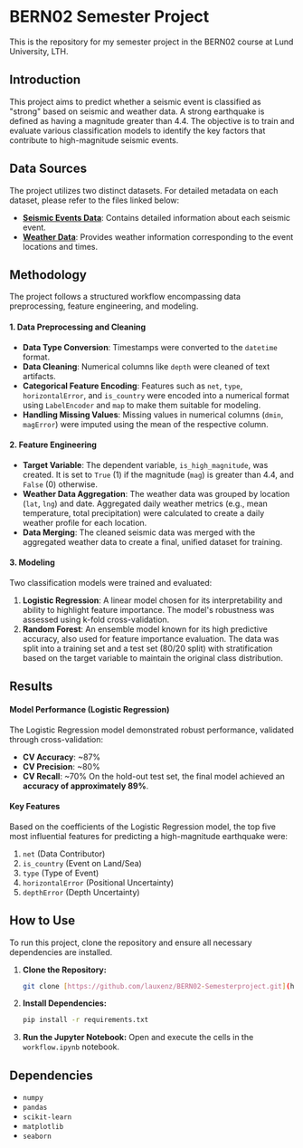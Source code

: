 # BERN02 Semester Project
This is the repository for my semester project in the BERN02 course at Lund University, LTH.

##  Introduction
This project aims to predict whether a seismic event is classified as "strong" based on seismic and weather data. A strong earthquake is defined as having a magnitude greater than 4.4. The objective is to train and evaluate various classification models to identify the key factors that contribute to high-magnitude seismic events.

##  Data Sources
The project utilizes two distinct datasets. For detailed metadata on each dataset, please refer to the files linked below:
* **[Seismic Events Data](./events_metadata.md)**: Contains detailed information about each seismic event.
* **[Weather Data](./weather_metadata.md)**: Provides weather information corresponding to the event locations and times.

  
##  Methodology
The project follows a structured workflow encompassing data preprocessing, feature engineering, and modeling.

#### 1. Data Preprocessing and Cleaning
* **Data Type Conversion**: Timestamps were converted to the `datetime` format.
* **Data Cleaning**: Numerical columns like `depth` were cleaned of text artifacts.
* **Categorical Feature Encoding**: Features such as `net`, `type`, `horizontalError`, and `is_country` were encoded into a numerical format using `LabelEncoder` and `map` to make them suitable for modeling.
* **Handling Missing Values**: Missing values in numerical columns (`dmin`, `magError`) were imputed using the mean of the respective column.
#### 2. Feature Engineering
* **Target Variable**: The dependent variable, `is_high_magnitude`, was created. It is set to `True` (1) if the magnitude (`mag`) is greater than 4.4, and `False` (0) otherwise.
* **Weather Data Aggregation**: The weather data was grouped by location (`lat`, `lng`) and date. Aggregated daily weather metrics (e.g., mean temperature, total precipitation) were calculated to create a daily weather profile for each location.
* **Data Merging**: The cleaned seismic data was merged with the aggregated weather data to create a final, unified dataset for training.
#### 3. Modeling
Two classification models were trained and evaluated:
1.  **Logistic Regression**: A linear model chosen for its interpretability and ability to highlight feature importance. The model's robustness was assessed using k-fold cross-validation.
2.  **Random Forest**: An ensemble model known for its high predictive accuracy, also used for feature importance evaluation.
The data was split into a training set and a test set (80/20 split) with stratification based on the target variable to maintain the original class distribution.

##  Results
#### Model Performance (Logistic Regression)
The Logistic Regression model demonstrated robust performance, validated through cross-validation:
* **CV Accuracy**: ~87%
* **CV Precision**: ~80%
* **CV Recall**: ~70%
On the hold-out test set, the final model achieved an **accuracy of approximately 89%**.

#### Key Features
Based on the coefficients of the Logistic Regression model, the top five most influential features for predicting a high-magnitude earthquake were:
1.  `net` (Data Contributor)
2.  `is_country` (Event on Land/Sea)
3.  `type` (Type of Event)
4.  `horizontalError` (Positional Uncertainty)
5.  `depthError` (Depth Uncertainty)
   
##  How to Use
To run this project, clone the repository and ensure all necessary dependencies are installed.
1.  **Clone the Repository:**
    ```bash
    git clone [https://github.com/lauxenz/BERN02-Semesterproject.git](https://github.com/YOUR_USERNAME/BERN02-Semesterproject.git)
    ```
2.  **Install Dependencies:**
    ```bash
    pip install -r requirements.txt
    ```
3.  **Run the Jupyter Notebook:**
    Open and execute the cells in the `workflow.ipynb` notebook.
##  Dependencies
* `numpy`
* `pandas`
* `scikit-learn`
* `matplotlib`
* `seaborn`
